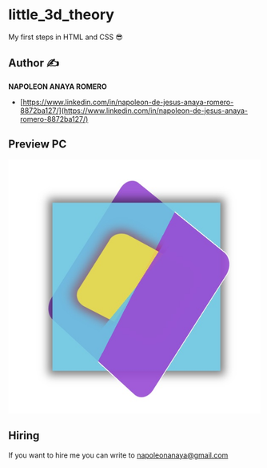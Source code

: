 # little_3d_theory
My first steps in HTML and CSS 😎


## Author ✍

**NAPOLEON ANAYA ROMERO**

-	[https://www.linkedin.com/in/napoleon-de-jesus-anaya-romero-8872ba127/](https://www.linkedin.com/in/napoleon-de-jesus-anaya-romero-8872ba127/)

## Preview PC

![..](https://github.com/alucart2005/little_3d_theory/blob/main/img/preview.jpg?raw=true)

## Hiring 
If you want to hire me you can write to napoleonanaya@gmail.com
